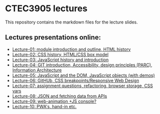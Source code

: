 # CTEC3905 lectures

This repository contains the markdown files for the lecture slides.

## Lectures presentations online:

- [Lecture-01: module introduction and outline, HTML history](https://ctec3905.github.io/presents?lecture-01)
- [Lecture-02: CSS history, HTML/CSS box model](https://ctec3905.github.io/presents?lecture-02)
- [Lecture-03: JavaScript history and introduction](https://ctec3905.github.io/presents?lecture-03)
- [Lecture-04: GIT introduction, Accessibility, design principles (PARC), Information Architecture](https://ctec3905.github.io/presents?lecture-04)
- [Lecture-05: JavaScript and the DOM, JavaScript objects (with demos)](https://ctec3905.github.io/presents?lecture-05)
- [Lecture-06: GitHUb, CSS breakpoints/Responsive Web Design](https://ctec3905.github.io/presents?lecture-06)
- [Lecture-07: assignment questions, refactoring, browser storage, CSS vars](https://ctec3905.github.io/presents?lecture-07)
- [Lecture-08: JSON and fetching data from APIs](https://ctec3905.github.io/presents?lecture-08)
- [Lecture-09: web-animation +JS console?](https://ctec3905.github.io/presents?lecture-09)
- [Lecture-10: PWA's, hand-in etc.](https://ctec3905.github.io/presents?lecture-10)

<!--
-->

<!--
TO FIT IN:

G: Most already been mentioned in lectures. They just need:
- firstChild, appendChild, removeChild
- and maybe spread operator? 
- also Array.prototype.map. textContent. String.prototype.slice.
- dark UI (see TECH3015 lecture)
- static site gens?
- code comedy (google_problems.jpg paste, no works)

## DEMOS:

- DEMO: [HTML5 template, slot and shadow DOM](https://github.com/DaveEveritt/html5-template)
- [RWD layout demo](responsive-page-outline](https://front-end-materials.github.io/page-layouts/responsive-page-outline/)
- [Fania: gallery from JavaScript object](https://codepen.io/faniae/pen/dyPdpOo)
- [Fania: gallery with modals](https://codepen.io/faniae/pen/GRgGVwK)
- [RWD slide-down mobie menu](https://front-end-materials.github.io/menus/js-mobile-menu-anim/)


from TECH3015:

- [planning and HTML structure, CSS breakpoints/Responsive Web Design](https://fania.github.io/presents/?DaveEveritt_TECH3015_lecture-02#/7)
- [website workflow, style guides, UXPin design trends](https://fania.github.io/presents/?DaveEveritt_TECH3015_lecture-05#/6)
- [content strategy and mobile design](https://fania.github.io/presents/?DaveEveritt_TECH3015_lecture-06#/6)
- [information design, dark/light UI](https://fania.github.io/presents/?DaveEveritt_TECH3015_lecture-07#/5)
- [Fania: normal HTML flow, positioning elements](https://fania.github.io/presents/?DaveEveritt_TECH3015_lecture-08#/3)
- [HTML5 semantic structure](https://fania.github.io/presents/?DaveEveritt_TECH3015_lecture-10#/4)
- [Responsive Web Design](https://fania.github.io/presents/?DaveEveritt_TECH3015_lecture-10#/6)
- [localStorage](https://fania.github.io/presents/?DaveEveritt_TECH3015_lecture-15#/4)
- [DEMOS: localStorage](https://fania.github.io/presents/?DaveEveritt_TECH3015_lecture-15#/5)
-->
